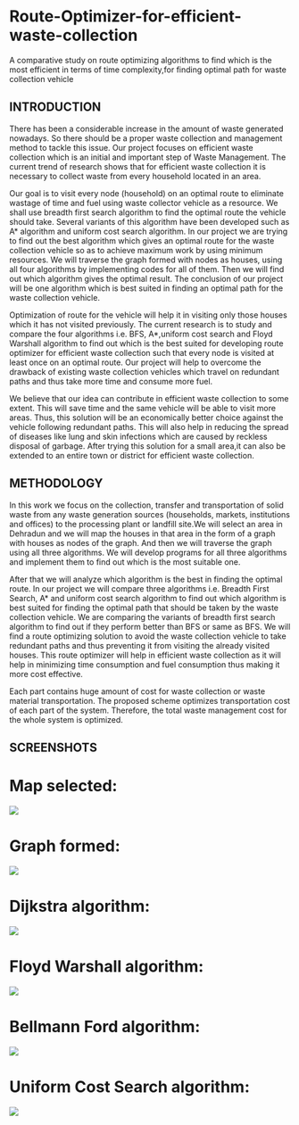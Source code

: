 # Route-Optimizer-for-efficient-waste-collection
A comparative study on route optimizing algorithms to find which is the most efficient in terms of time complexity,for finding optimal path for waste collection vehicle

## INTRODUCTION

There has been a considerable increase in the amount of waste generated nowadays. So there should be a proper waste collection and management method to tackle this issue. Our project focuses on efficient waste collection which is an initial and important step of Waste Management. The current trend of research shows that for efficient waste collection it is necessary to collect waste from every household located in an area. 

Our goal is to visit every node (household) on an optimal route to eliminate wastage of time and fuel using waste collector vehicle as a resource. We shall use breadth first search algorithm to find the optimal route the vehicle should take. Several variants of this algorithm have been developed such as A* algorithm and uniform cost search algorithm. In our project we are trying to find out the best algorithm which gives an optimal route for the waste collection vehicle so as to achieve maximum work by using minimum resources. We will traverse the graph formed with nodes as houses, using all four algorithms by implementing codes for all of them. Then we will find out which algorithm gives the optimal result. The conclusion of our project will be one algorithm which is best suited in finding an optimal path for the waste collection vehicle. 

Optimization of route for the vehicle will help it in visiting only those houses which it has not visited previously. The current research is to study and compare the four algorithms i.e. BFS, A*,uniform cost search and Floyd Warshall algorithm to find out which is the best suited for developing route optimizer for efficient waste collection such that every node is visited at least once on an optimal route. Our project will help to overcome the drawback of existing waste collection vehicles which travel on redundant paths and thus take more time and consume more fuel.

We believe that our idea can contribute in efficient waste collection to some extent. This will save time and the same vehicle will be able to visit more areas. Thus, this solution will be an economically better choice against the vehicle following redundant paths. This will also help in reducing the spread of diseases like lung and skin infections which are caused by reckless disposal of garbage. After trying this solution for a small area,it can also be extended to an entire town or district for efficient waste collection.

## METHODOLOGY

In this work we focus on the collection, transfer and transportation of solid waste from any waste generation sources (households, markets, institutions and offices) to the processing plant or landfill site.We will select an area in Dehradun and we will map the houses in that area in the form of a graph with houses as nodes of the graph. And then we will traverse the graph using all three algorithms. We will develop programs for all three algorithms and implement them to find out which is the most suitable one.

After that we will analyze which algorithm is the best in finding the optimal route. In our project we will compare three algorithms i.e. Breadth First Search, A* and uniform cost search algorithm to find out which algorithm is best suited for finding the optimal path that should be taken by the waste collection vehicle. We are comparing the variants of breadth first search algorithm to find out if they perform better than BFS or same as BFS. We will find a route optimizing solution to avoid the waste collection vehicle to take redundant paths and thus preventing it from visiting the already visited houses. This route optimizer will help in efficient waste collection as it will help in minimizing time consumption and fuel consumption thus making it more cost effective.

Each part contains huge amount of cost for waste collection or waste material
transportation. The proposed scheme optimizes transportation cost of each part of the system. Therefore, the total waste management cost for the whole system is optimized.

## SCREENSHOTS

# Map selected:
![](images/map.png)

# Graph formed:
![](images/graph.png)

# Dijkstra algorithm:
![](images/dijkstra.png)

# Floyd Warshall algorithm:
![](images/floyd.png)

# Bellmann Ford algorithm:
![](images/bellmann.png)

# Uniform Cost Search algorithm:
![](images/ucs.png)






